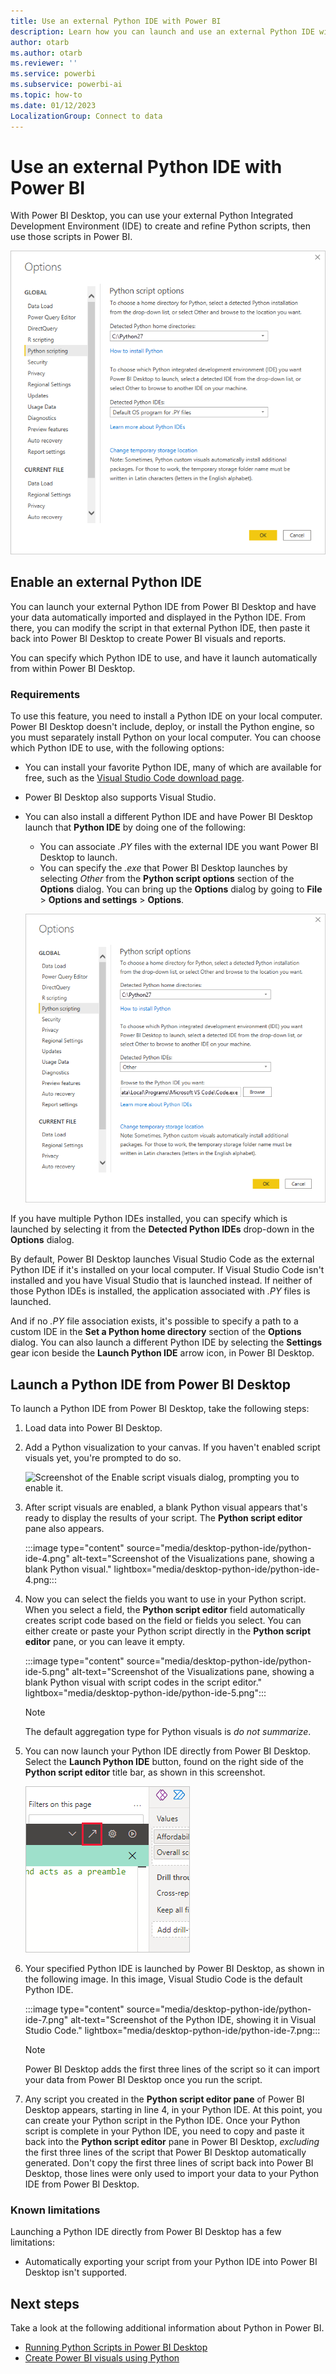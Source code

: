 ```yaml
---
title: Use an external Python IDE with Power BI
description: Learn how you can launch and use an external Python IDE with Power BI Desktop to create and refine Python scripts.
author: otarb
ms.author: otarb
ms.reviewer: ''
ms.service: powerbi
ms.subservice: powerbi-ai
ms.topic: how-to
ms.date: 01/12/2023
LocalizationGroup: Connect to data
---
```

# Use an external Python IDE with Power BI

With Power BI Desktop, you can use your external Python Integrated Development Environment (IDE) to create and refine Python scripts, then use those scripts in Power BI.

![Screenshot of the Options dialog, showing Visual Studio Code entered in the Detected Python IDE field.](media/desktop-python-ide/python-ide-1.png)

## Enable an external Python IDE

You can launch your external Python IDE from Power BI Desktop and have your data automatically imported and displayed in the Python IDE. From there, you can modify the script in that external Python IDE, then paste it back into Power BI Desktop to create Power BI visuals and reports.

You can specify which Python IDE to use, and have it launch automatically from within Power BI Desktop.

### Requirements

To use this feature, you need to install a Python IDE on your local computer. Power BI Desktop doesn't include, deploy, or install the Python engine, so you must separately install Python on your local computer. You can choose which Python IDE to use, with the following options:

* You can install your favorite Python IDE, many of which are available for free, such as the [Visual Studio Code download page](https://code.visualstudio.com/download/).
* Power BI Desktop also supports Visual Studio.
* You can also install a different Python IDE and have Power BI Desktop launch that **Python IDE** by doing one of the following:
  
  * You can associate *.PY* files with the external IDE you want Power BI Desktop to launch.
  * You can specify the *.exe* that Power BI Desktop launches by selecting *Other* from the **Python script options** section of the **Options** dialog. You can bring up the **Options** dialog by going to **File** > **Options and settings** > **Options**.

   ![Screenshot of the Options dialog, showing Other entered in the Detected Python IDE field.](media/desktop-python-ide/python-ide-2.png)

If you have multiple Python IDEs installed, you can specify which is launched by selecting it from the **Detected Python IDEs** drop-down in the **Options** dialog.

By default, Power BI Desktop launches Visual Studio Code as the external Python IDE if it's installed on your local computer. If Visual Studio Code isn't installed and you have Visual Studio that is launched instead. If neither of those Python IDEs is installed, the application associated with *.PY* files is launched.

And if no *.PY* file association exists, it's possible to specify a path to a custom IDE in the **Set a Python home directory** section of the **Options** dialog. You can also launch a different Python IDE by selecting the **Settings** gear icon beside the **Launch Python IDE** arrow icon, in Power BI Desktop.

## Launch a Python IDE from Power BI Desktop

To launch a Python IDE from Power BI Desktop, take the following steps:

1. Load data into Power BI Desktop.
2. Add a Python visualization to your canvas. If you haven't enabled script visuals yet, you're prompted to do so.

   ![Screenshot of the Enable script visuals dialog, prompting you to enable it.](media/desktop-python-ide/python-ide-3.png)

3. After script visuals are enabled, a blank Python visual appears that's ready to display the results of your script. The **Python script editor** pane also appears.

   :::image type="content" source="media/desktop-python-ide/python-ide-4.png" alt-text="Screenshot of the Visualizations pane, showing a blank Python visual." lightbox="media/desktop-python-ide/python-ide-4.png:::

4. Now you can select the fields you want to use in your Python script. When you select a field, the **Python script editor** field automatically creates script code based on the field or fields you select. You can either create or paste your Python script directly in the **Python script editor** pane, or you can leave it empty.

   :::image type="content" source="media/desktop-python-ide/python-ide-5.png" alt-text="Screenshot of the Visualizations pane, showing a blank Python visual with script codes in the script editor." lightbox="media/desktop-python-ide/python-ide-5.png":::

   > [!NOTE]
   > The default aggregation type for Python visuals is *do not summarize*.

5. You can now launch your Python IDE directly from Power BI Desktop. Select the **Launch Python IDE** button, found on the right side of the **Python script editor** title bar, as shown in this screenshot.

   ![Screenshot of the Python script editor, showing how to launch the Python IDE.](media/desktop-python-ide/python-ide-6.png)

6. Your specified Python IDE is launched by Power BI Desktop, as shown in the following image. In this image, Visual Studio Code is the default Python IDE.

   :::image type="content" source="media/desktop-python-ide/python-ide-7.png" alt-text="Screenshot of the Python IDE, showing it in Visual Studio Code." lightbox="media/desktop-python-ide/python-ide-7.png:::   

   > [!NOTE]
   > Power BI Desktop adds the first three lines of the script so it can import your data from Power BI Desktop once you run the script.

7. Any script you created in the **Python script editor pane** of Power BI Desktop appears, starting in line 4, in your Python IDE. At this point, you can create your Python script in the Python IDE. Once your Python script is complete in your Python IDE, you need to copy and paste it back into the **Python script editor** pane in Power BI Desktop, *excluding* the first three lines of the script that Power BI Desktop automatically generated. Don't copy the first three lines of script back into Power BI Desktop, those lines were only used to import your data to your Python IDE from Power BI Desktop.

### Known limitations

Launching a Python IDE directly from Power BI Desktop has a few limitations:

* Automatically exporting your script from your Python IDE into Power BI Desktop isn't supported.

## Next steps

Take a look at the following additional information about Python in Power BI.

* [Running Python Scripts in Power BI Desktop](desktop-python-scripts.md)
* [Create Power BI visuals using Python](desktop-python-visuals.md)
